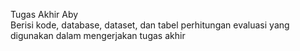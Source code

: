 Tugas Akhir Aby<br>
Berisi kode, database, dataset, dan tabel perhitungan evaluasi yang digunakan dalam mengerjakan tugas akhir
